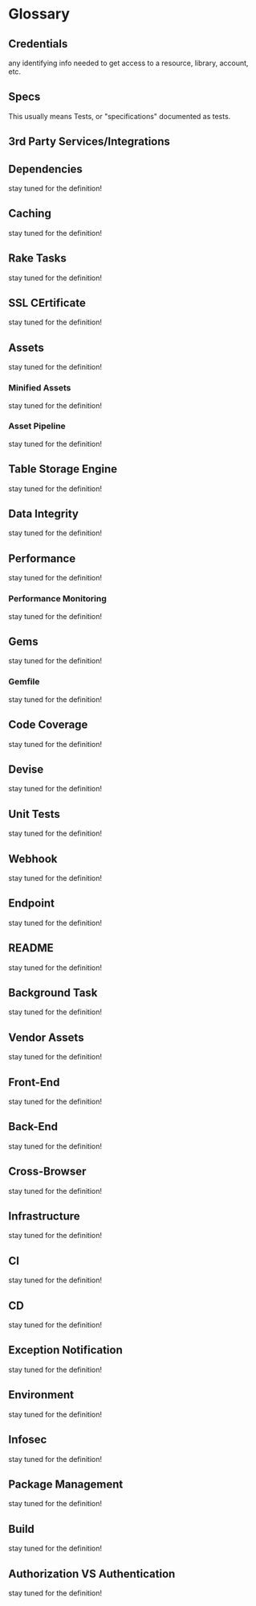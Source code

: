 # Glossary

## Credentials

any identifying info needed to get access to a resource, library, account, etc.

## Specs

This usually means Tests, or "specifications" documented as tests.

## 3rd Party Services/Integrations

## Dependencies

stay tuned for the definition!

## Caching

stay tuned for the definition!

## Rake Tasks

stay tuned for the definition!

## SSL CErtificate

stay tuned for the definition!

## Assets

stay tuned for the definition!

### Minified Assets

stay tuned for the definition!

### Asset Pipeline

stay tuned for the definition!

## Table Storage Engine

stay tuned for the definition!

## Data Integrity

stay tuned for the definition!

## Performance

stay tuned for the definition!

### Performance Monitoring

stay tuned for the definition!

## Gems

stay tuned for the definition!

### Gemfile

stay tuned for the definition!

## Code Coverage

stay tuned for the definition!

## Devise

stay tuned for the definition!

## Unit Tests

stay tuned for the definition!

## Webhook

stay tuned for the definition!

## Endpoint

stay tuned for the definition!

## README

stay tuned for the definition!

## Background Task

stay tuned for the definition!

## Vendor Assets

stay tuned for the definition!

## Front-End

stay tuned for the definition!

## Back-End

stay tuned for the definition!

## Cross-Browser

stay tuned for the definition!

## Infrastructure

stay tuned for the definition!

## CI

stay tuned for the definition!

## CD

stay tuned for the definition!

## Exception Notification

stay tuned for the definition!

## Environment

stay tuned for the definition!

## Infosec

stay tuned for the definition!

## Package Management

stay tuned for the definition!

## Build

stay tuned for the definition!

## Authorization VS Authentication

stay tuned for the definition!
